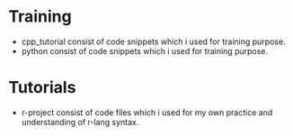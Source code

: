 # Training

- cpp_tutorial consist of code snippets which i used for training purpose.
- python consist of code snippets which i used for training purpose.

# Tutorials

- r-project consist of code files which i used for my own practice and understanding of r-lang syntax.


